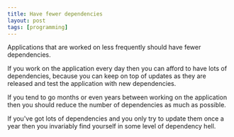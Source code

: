 ```yaml
---
title: Have fewer dependencies
layout: post
tags: [programming]
---
```


Applications that are worked on less frequently should have fewer dependencies.

If you work on the application every day then you can afford to have lots of dependencies, because you can keep on top of updates as they are released and test the application with new dependencies.

If you tend to go months or even years between working on the application then you should reduce the number of dependencies as much as possible.

If you've got lots of dependencies and you only try to update them once a year then you invariably find yourself in some level of dependency hell.
